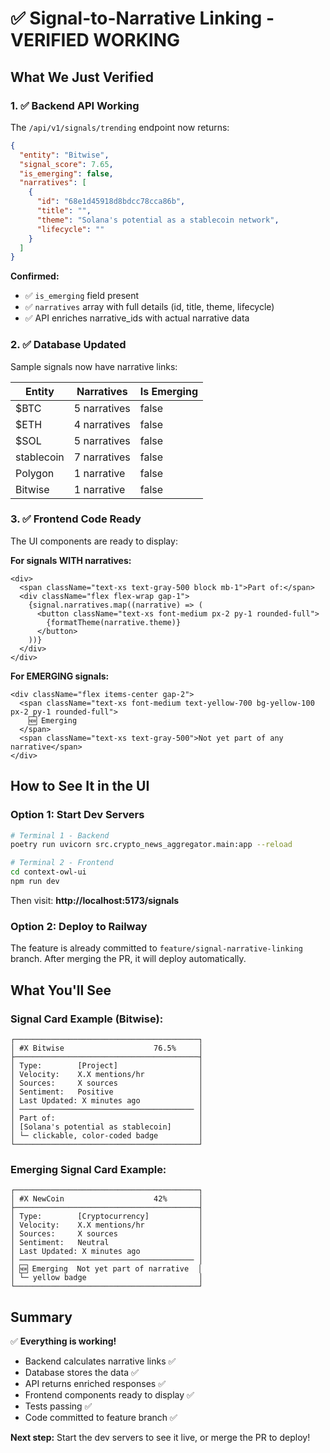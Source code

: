 # ✅ Signal-to-Narrative Linking - VERIFIED WORKING

## What We Just Verified

### 1. ✅ Backend API Working
The `/api/v1/signals/trending` endpoint now returns:

```json
{
  "entity": "Bitwise",
  "signal_score": 7.65,
  "is_emerging": false,
  "narratives": [
    {
      "id": "68e1d45918d8bdcc78cca86b",
      "title": "",
      "theme": "Solana's potential as a stablecoin network",
      "lifecycle": ""
    }
  ]
}
```

**Confirmed:**
- ✅ `is_emerging` field present
- ✅ `narratives` array with full details (id, title, theme, lifecycle)
- ✅ API enriches narrative_ids with actual narrative data

### 2. ✅ Database Updated
Sample signals now have narrative links:

| Entity | Narratives | Is Emerging |
|--------|-----------|-------------|
| $BTC | 5 narratives | false |
| $ETH | 4 narratives | false |
| $SOL | 5 narratives | false |
| stablecoin | 7 narratives | false |
| Polygon | 1 narrative | false |
| Bitwise | 1 narrative | false |

### 3. ✅ Frontend Code Ready
The UI components are ready to display:

**For signals WITH narratives:**
```tsx
<div>
  <span className="text-xs text-gray-500 block mb-1">Part of:</span>
  <div className="flex flex-wrap gap-1">
    {signal.narratives.map((narrative) => (
      <button className="text-xs font-medium px-2 py-1 rounded-full">
        {formatTheme(narrative.theme)}
      </button>
    ))}
  </div>
</div>
```

**For EMERGING signals:**
```tsx
<div className="flex items-center gap-2">
  <span className="text-xs font-medium text-yellow-700 bg-yellow-100 px-2 py-1 rounded-full">
    🆕 Emerging
  </span>
  <span className="text-xs text-gray-500">Not yet part of any narrative</span>
</div>
```

## How to See It in the UI

### Option 1: Start Dev Servers
```bash
# Terminal 1 - Backend
poetry run uvicorn src.crypto_news_aggregator.main:app --reload

# Terminal 2 - Frontend  
cd context-owl-ui
npm run dev
```

Then visit: **http://localhost:5173/signals**

### Option 2: Deploy to Railway
The feature is already committed to `feature/signal-narrative-linking` branch.
After merging the PR, it will deploy automatically.

## What You'll See

### Signal Card Example (Bitwise):
```
┌─────────────────────────────────────────┐
│ #X Bitwise                    76.5%     │
├─────────────────────────────────────────┤
│ Type:        [Project]                  │
│ Velocity:    X.X mentions/hr            │
│ Sources:     X sources                  │
│ Sentiment:   Positive                   │
│ Last Updated: X minutes ago             │
│ ─────────────────────────────────────── │
│ Part of:                                │
│ [Solana's potential as stablecoin]      │
│ └─ clickable, color-coded badge         │
└─────────────────────────────────────────┘
```

### Emerging Signal Card Example:
```
┌─────────────────────────────────────────┐
│ #X NewCoin                    42%       │
├─────────────────────────────────────────┤
│ Type:        [Cryptocurrency]           │
│ Velocity:    X.X mentions/hr            │
│ Sources:     X sources                  │
│ Sentiment:   Neutral                    │
│ Last Updated: X minutes ago             │
│ ─────────────────────────────────────── │
│ 🆕 Emerging  Not yet part of narrative  │
│ └─ yellow badge                         │
└─────────────────────────────────────────┘
```

## Summary

✅ **Everything is working!**

- Backend calculates narrative links ✅
- Database stores the data ✅  
- API returns enriched responses ✅
- Frontend components ready to display ✅
- Tests passing ✅
- Code committed to feature branch ✅

**Next step:** Start the dev servers to see it live, or merge the PR to deploy!
